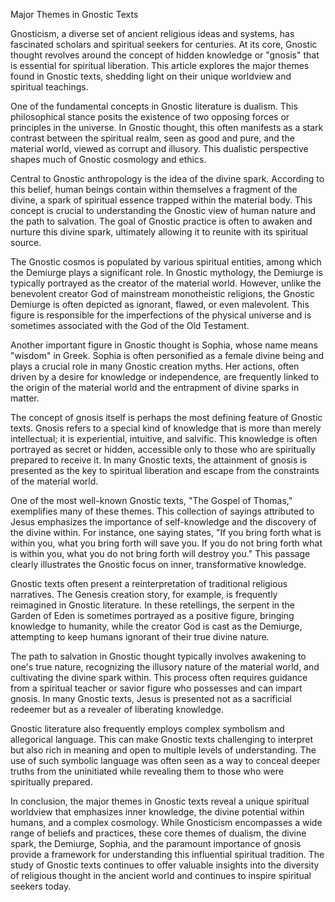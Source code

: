 Major Themes in Gnostic Texts

Gnosticism, a diverse set of ancient religious ideas and systems, has fascinated scholars and spiritual seekers for centuries. At its core, Gnostic thought revolves around the concept of hidden knowledge or "gnosis" that is essential for spiritual liberation. This article explores the major themes found in Gnostic texts, shedding light on their unique worldview and spiritual teachings.

One of the fundamental concepts in Gnostic literature is dualism. This philosophical stance posits the existence of two opposing forces or principles in the universe. In Gnostic thought, this often manifests as a stark contrast between the spiritual realm, seen as good and pure, and the material world, viewed as corrupt and illusory. This dualistic perspective shapes much of Gnostic cosmology and ethics.

Central to Gnostic anthropology is the idea of the divine spark. According to this belief, human beings contain within themselves a fragment of the divine, a spark of spiritual essence trapped within the material body. This concept is crucial to understanding the Gnostic view of human nature and the path to salvation. The goal of Gnostic practice is often to awaken and nurture this divine spark, ultimately allowing it to reunite with its spiritual source.

The Gnostic cosmos is populated by various spiritual entities, among which the Demiurge plays a significant role. In Gnostic mythology, the Demiurge is typically portrayed as the creator of the material world. However, unlike the benevolent creator God of mainstream monotheistic religions, the Gnostic Demiurge is often depicted as ignorant, flawed, or even malevolent. This figure is responsible for the imperfections of the physical universe and is sometimes associated with the God of the Old Testament.

Another important figure in Gnostic thought is Sophia, whose name means "wisdom" in Greek. Sophia is often personified as a female divine being and plays a crucial role in many Gnostic creation myths. Her actions, often driven by a desire for knowledge or independence, are frequently linked to the origin of the material world and the entrapment of divine sparks in matter.

The concept of gnosis itself is perhaps the most defining feature of Gnostic texts. Gnosis refers to a special kind of knowledge that is more than merely intellectual; it is experiential, intuitive, and salvific. This knowledge is often portrayed as secret or hidden, accessible only to those who are spiritually prepared to receive it. In many Gnostic texts, the attainment of gnosis is presented as the key to spiritual liberation and escape from the constraints of the material world.

One of the most well-known Gnostic texts, "The Gospel of Thomas," exemplifies many of these themes. This collection of sayings attributed to Jesus emphasizes the importance of self-knowledge and the discovery of the divine within. For instance, one saying states, "If you bring forth what is within you, what you bring forth will save you. If you do not bring forth what is within you, what you do not bring forth will destroy you." This passage clearly illustrates the Gnostic focus on inner, transformative knowledge.

Gnostic texts often present a reinterpretation of traditional religious narratives. The Genesis creation story, for example, is frequently reimagined in Gnostic literature. In these retellings, the serpent in the Garden of Eden is sometimes portrayed as a positive figure, bringing knowledge to humanity, while the creator God is cast as the Demiurge, attempting to keep humans ignorant of their true divine nature.

The path to salvation in Gnostic thought typically involves awakening to one's true nature, recognizing the illusory nature of the material world, and cultivating the divine spark within. This process often requires guidance from a spiritual teacher or savior figure who possesses and can impart gnosis. In many Gnostic texts, Jesus is presented not as a sacrificial redeemer but as a revealer of liberating knowledge.

Gnostic literature also frequently employs complex symbolism and allegorical language. This can make Gnostic texts challenging to interpret but also rich in meaning and open to multiple levels of understanding. The use of such symbolic language was often seen as a way to conceal deeper truths from the uninitiated while revealing them to those who were spiritually prepared.

In conclusion, the major themes in Gnostic texts reveal a unique spiritual worldview that emphasizes inner knowledge, the divine potential within humans, and a complex cosmology. While Gnosticism encompasses a wide range of beliefs and practices, these core themes of dualism, the divine spark, the Demiurge, Sophia, and the paramount importance of gnosis provide a framework for understanding this influential spiritual tradition. The study of Gnostic texts continues to offer valuable insights into the diversity of religious thought in the ancient world and continues to inspire spiritual seekers today.